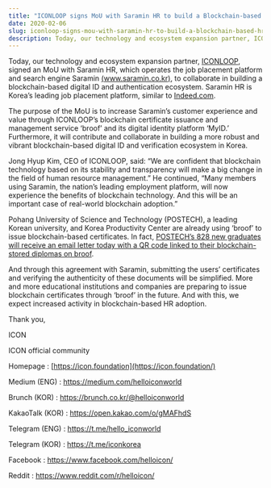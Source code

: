 ```yaml
---
title: "ICONLOOP signs MoU with Saramin HR to build a Blockchain-based HR recruitment ecosystem"
date: 2020-02-06
slug: iconloop-signs-mou-with-saramin-hr-to-build-a-blockchain-based-hr-recruitment-ecosystem-66a417b464b5
description: Today, our technology and ecosystem expansion partner, ICONLOOP, signed an MoU with Saramin HR, which operates the job placement platform and search engine Saramin.
---
```


Today, our technology and ecosystem expansion partner, [ICONLOOP](https://www.iconloop.com/en/), signed an MoU with Saramin HR, which operates the job placement platform and search engine Saramin [(www.saramin.co.kr)](https://www.saramin.co.kr/zf_user/), to collaborate in building a blockchain-based digital ID and authentication ecosystem. Saramin HR is Korea’s leading job placement platform, similar to [Indeed.com](https://www.indeed.com).

The purpose of the MoU is to increase Saramin’s customer experience and value through ICONLOOP’s blockchain certificate issuance and management service ‘broof’ and its digital identity platform ‘MyID.’ Furthermore, it will contribute and collaborate in building a more robust and vibrant blockchain-based digital ID and verification ecosystem in Korea.

Jong Hyup Kim, CEO of ICONLOOP, said: “We are confident that blockchain technology based on its stability and transparency will make a big change in the field of human resource management.” He continued, “Many members using Saramin, the nation’s leading employment platform, will now experience the benefits of blockchain technology. And this will be an important case of real-world blockchain adoption.”

Pohang University of Science and Technology (POSTECH), a leading Korean university, and Korea Productivity Center are already using ‘broof’ to issue blockchain-based certificates. In fact, [POSTECH’s 828 new graduates will receive an email letter today with a QR code linked to their blockchain-stored diplomas on broof](https://www.theblockcrypto.com/linked/55176/south-korean-university-issues-blockchain-stored-diplomas-amid-the-spread-of-the-coronavirus).

And through this agreement with Saramin, submitting the users’ certificates and verifying the authenticity of these documents will be simplified. More and more educational institutions and companies are preparing to issue blockchain certificates through ‘broof’ in the future. And with this, we expect increased activity in blockchain-based HR adoption.

Thank you,

ICON

ICON official community

Homepage : [https://icon.foundation](https://icon.foundation/)

Medium (ENG) : <https://medium.com/helloiconworld>

Brunch (KOR) : <https://brunch.co.kr/@helloiconworld>

KakaoTalk (KOR) : <https://open.kakao.com/o/gMAFhdS>

Telegram (ENG) : <https://t.me/hello_iconworld>

Telegram (KOR) : <https://t.me/iconkorea>

Facebook : <https://www.facebook.com/helloicon/>

Reddit : <https://www.reddit.com/r/helloicon/>

